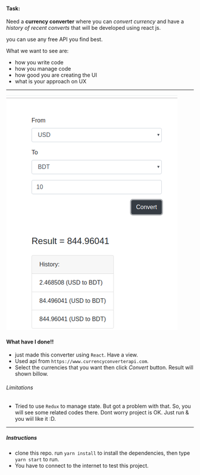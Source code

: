 #### Task:

Need a **currency converter** where you can 
_convert currency_ and have a _history of recent 
converts_ that will be developed using react js. 

you can use any free API you find best. 

What we want to see are:
- how you write code 
- how you manage code 
- how good you are creating the UI 
- what is your approach on UX 

---

![alt text](image/img1.png)
#### **What have I done!!**
- just made this converter using `React`. Have a view.
- Used api from `https://www.currencyconverterapi.com`.
- Select the currencies that you want then click _Convert_
button. Result will shown billow.

###### Limitations
- Tried to use `Redux` to manage state. But got a 
problem with that. So, you will see some related codes
there. Dont worry project is OK. Just run & you wiil
like it :D.

---
##### Instructions
- clone this repo. run `yarn install` to install the 
dependencies, then type `yarn start` to run.
- You have to connect to the internet to test this project.